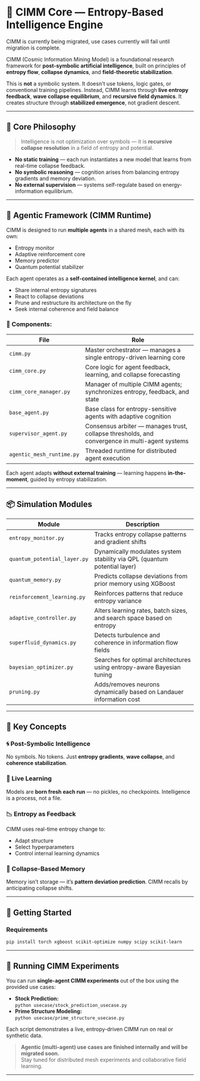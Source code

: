 # 🌌 CIMM Core — Entropy-Based Intelligence Engine

CIMM is currently being migrated, use cases currently will fail until migration is complete.

CIMM (Cosmic Information Mining Model) is a foundational research framework for **post-symbolic artificial intelligence**, built on principles of **entropy flow**, **collapse dynamics**, and **field-theoretic stabilization**.

This is **not** a symbolic system. It doesn't use tokens, logic gates, or conventional training pipelines. Instead, CIMM learns through **live entropy feedback**, **wave collapse equilibrium**, and **recursive field dynamics**. It creates structure through **stabilized emergence**, not gradient descent.

---

## 🧬 Core Philosophy

> Intelligence is not optimization over symbols — it is **recursive collapse resolution** in a field of entropy and potential.

- **No static training** — each run instantiates a new model that learns from real-time collapse feedback.
- **No symbolic reasoning** — cognition arises from balancing entropy gradients and memory deviation.
- **No external supervision** — systems self-regulate based on energy-information equilibrium.

---

## 🧠 Agentic Framework (CIMM Runtime)

CIMM is designed to run **multiple agents** in a shared mesh, each with its own:
- Entropy monitor
- Adaptive reinforcement core
- Memory predictor
- Quantum potential stabilizer

Each agent operates as a **self-contained intelligence kernel**, and can:
- Share internal entropy signatures
- React to collapse deviations
- Prune and restructure its architecture on the fly
- Seek internal coherence and field balance

### 🔧 Components:
| File | Role |
|------|------|
| `cimm.py` | Master orchestrator — manages a single entropy-driven learning core |
| `cimm_core.py` | Core logic for agent feedback, learning, and collapse forecasting |
| `cimm_core_manager.py` | Manager of multiple CIMM agents; synchronizes entropy, feedback, and state |
| `base_agent.py` | Base class for entropy-sensitive agents with adaptive cognition |
| `supervisor_agent.py` | Consensus arbiter — manages trust, collapse thresholds, and convergence in multi-agent systems |
| `agentic_mesh_runtime.py` | Threaded runtime for distributed agent execution |

Each agent adapts **without external training** — learning happens **in-the-moment**, guided by entropy stabilization.

---

## 📦 Simulation Modules

| Module | Description |
|--------|-------------|
| `entropy_monitor.py` | Tracks entropy collapse patterns and gradient shifts |
| `quantum_potential_layer.py` | Dynamically modulates system stability via QPL (quantum potential layer) |
| `quantum_memory.py` | Predicts collapse deviations from prior memory using XGBoost |
| `reinforcement_learning.py` | Reinforces patterns that reduce entropy variance |
| `adaptive_controller.py` | Alters learning rates, batch sizes, and search space based on entropy |
| `superfluid_dynamics.py` | Detects turbulence and coherence in information flow fields |
| `bayesian_optimizer.py` | Searches for optimal architectures using entropy-aware Bayesian tuning |
| `pruning.py` | Adds/removes neurons dynamically based on Landauer information cost |

---

## 🧪 Key Concepts

### 🌀 Post-Symbolic Intelligence
No symbols. No tokens. Just **entropy gradients**, **wave collapse**, and **coherence stabilization**.

### 🧠 Live Learning
Models are **born fresh each run** — no pickles, no checkpoints. Intelligence is a process, not a file.

### 📉 Entropy as Feedback
CIMM uses real-time entropy change to:
- Adapt structure
- Select hyperparameters
- Control internal learning dynamics

### 🧬 Collapse-Based Memory
Memory isn’t storage — it’s **pattern deviation prediction**. CIMM recalls by anticipating collapse shifts.

---

## 🚀 Getting Started

### Requirements
```bash
pip install torch xgboost scikit-optimize numpy scipy scikit-learn
```

---

## 🧪 Running CIMM Experiments

You can run **single-agent CIMM experiments** out of the box using the provided use cases:

- **Stock Prediction:**  
  `python usecase/stock_prediction_usecase.py`
- **Prime Structure Modeling:**  
  `python usecase/prime_structure_usecase.py`

Each script demonstrates a live, entropy-driven CIMM run on real or synthetic data.

> **Agentic (multi-agent) use cases are finished internally and will be migrated soon.**  
> Stay tuned for distributed mesh experiments and collaborative field learning.

---
